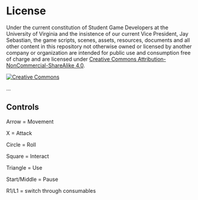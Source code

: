 # License

Under the current constitution of Student Game Developers at the University of Virginia and the insistence of our current Vice President, Jay Sebastian, the game scripts, scenes, assets, resources, documents and all other content in this repository not otherwise owned or licensed by another company or organization are intended for public use and consumption free of charge and are licensed under [Creative Commons Attribution-NonCommercial-ShareAlike 4.0](https://creativecommons.org/licenses/by-nc-sa/4.0/legalcode). 

[![Creative Commons](https://i.creativecommons.org/l/by-nc-sa/4.0/88x31.png)](https://creativecommons.org/licenses/by-nc-sa/4.0/)

...
	
## Controls

Arrow = Movement

X = Attack

Circle = Roll

Square = Interact

Triangle = Use

Start/Middle = Pause

R1/L1 = switch through consumables
